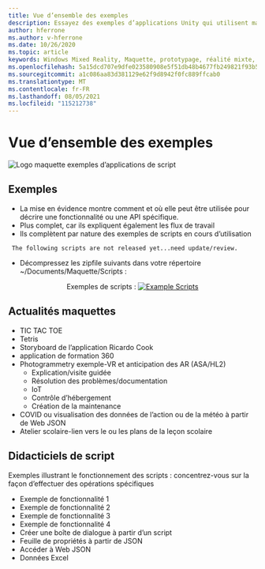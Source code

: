 ```yaml
---
title: Vue d’ensemble des exemples
description: Essayez des exemples d’applications Unity qui utilisent maquette.
author: hferrone
ms.author: v-hferrone
ms.date: 10/26/2020
ms.topic: article
keywords: Windows Mixed Reality, Maquette, prototypage, réalité mixte, réalité virtuelle, VR, MR, commentaires, Hub de commentaires, bogues
ms.openlocfilehash: 5a15dcd707e9dfe023580908e5f51db48b4677fb249821f93b5fa5595fc69c96
ms.sourcegitcommit: a1c086aa83d381129e62f9d8942f0fc889ffcab0
ms.translationtype: MT
ms.contentlocale: fr-FR
ms.lasthandoff: 08/05/2021
ms.locfileid: "115212738"
---
```

# <a name="samples-overview"></a>Vue d’ensemble des exemples

<!-- TODO(Harrison): Need consolidated logo with text -->
![Logo ](../images/MaquetteIcon.png) maquette exemples d’applications de script

<!-- TODO(Stefan): Do these examples exist or do they need to be created? -->
## <a name="examples"></a>Exemples

* La mise en évidence montre comment et où elle peut être utilisée pour décrire une fonctionnalité ou une API spécifique.
* Plus complet, car ils expliquent également les flux de travail
* Ils complètent par nature des exemples de scripts en cours d’utilisation

<!-- TODO(Stefan): Have these scripts been released yet or still waiting on update/review? -->
` The following scripts are not released yet...need update/review.`
* Décompressez les zipfile suivants dans votre répertoire ~/Documents/Maquette/Scripts : 

<p align="center">
Exemples de scripts : <a href="files/ExampleScripts.zip" download="ExampleScripts.zip">
  <img src="images/jsicon.png" alt="Example Scripts">
</a>
</p>

## <a name="maquettes-spotlights"></a>Actualités maquettes

<!-- TODO(Stefan): Do these projects exist somewhere? -->
* TIC TAC TOE
* Tetris
* Storyboard de l’application Ricardo Cook
* application de formation 360
* Photogrammetry exemple-VR et anticipation des AR (ASA/HL2)
  * Explication/visite guidée
  * Résolution des problèmes/documentation
  * IoT
  * Contrôle d’hébergement
  * Création de la maintenance
* COVID ou visualisation des données de l’action ou de la météo à partir de Web JSON
* Atelier scolaire-lien vers le ou les plans de la leçon scolaire

## <a name="scripting-tutorials"></a>Didacticiels de script

<!-- TODO(Harrison/Stefan): Need to break these out into their own docs and create content for them. -->
Exemples illustrant le fonctionnement des scripts : concentrez-vous sur la façon d’effectuer des opérations spécifiques
* Exemple de fonctionnalité 1
* Exemple de fonctionnalité 2
* Exemple de fonctionnalité 3
* Exemple de fonctionnalité 4
* Créer une boîte de dialogue à partir d’un script
* Feuille de propriétés à partir de JSON
* Accéder à Web JSON
* Données Excel